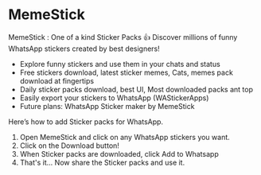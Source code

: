 # MemeStick
MemeStick : One of a kind Sticker Packs 👍
Discover millions of funny WhatsApp stickers created by best designers!
- Explore funny stickers and use them in your chats and status
- Free stickers download, latest sticker memes, Cats, memes pack download at fingertips
- Daily sticker packs download, best UI, Most downloaded packs ant top
- Easily export your stickers to WhatsApp (WAStickerApps)
- Future plans: WhatsApp Sticker maker by MemeStick


Here’s how to add Sticker packs for WhatsApp.
1. Open MemeStick and click on any WhatsApp stickers you want.
2. Click on the Download button!
3. When Sticker packs are downloaded, click Add to Whatsapp
4. That's it... Now share the Sticker packs and use it.
